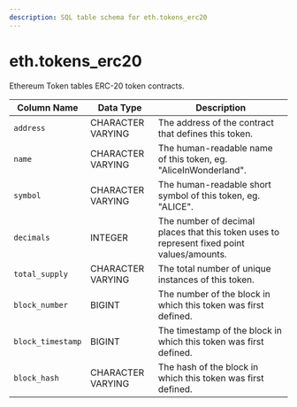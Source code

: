 ```yaml
---
description: SQL table schema for eth.tokens_erc20
---
```


# eth.tokens\_erc20

Ethereum Token tables ERC-20 token contracts.

| Column Name       | Data Type         | Description                                                                                |
| ----------------- | ----------------- | ------------------------------------------------------------------------------------------ |
| `address`         | CHARACTER VARYING | The address of the contract that defines this token.                                       |
| `name`            | CHARACTER VARYING | The human-readable name of this token, eg. "AliceInWonderland".                            |
| `symbol`          | CHARACTER VARYING | The human-readable short symbol of this token, eg. "ALICE".                                |
| `decimals`        | INTEGER           | The number of decimal places that this token uses to represent fixed point values/amounts. |
| `total_supply`    | CHARACTER VARYING | The total number of unique instances of this token.                                        |
| `block_number`    | BIGINT            | The number of the block in which this token was first defined.                             |
| `block_timestamp` | BIGINT            | The timestamp of the block in which this token was first defined.                          |
| `block_hash`      | CHARACTER VARYING | The hash of the block in which this token was first defined.                               |
